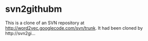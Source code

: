 # svn2githubm
This is a clone of an SVN repository at http://word2vec.googlecode.com/svn/trunk. It had been cloned by http://svn2gi…
